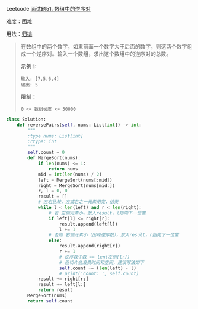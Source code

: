 Leetcode [面试题51. 数组中的逆序对](https://leetcode-cn.com/problems/shu-zu-zhong-de-ni-xu-dui-lcof/)

难度：困难

用法：[归排](https://www.jianshu.com/p/33cffa1ce613)

> 在数组中的两个数字，如果前面一个数字大于后面的数字，则这两个数字组成一个逆序对。输入一个数组，求出这个数组中的逆序对的总数。
>
> **示例 1:**
>
> ```
> 输入: [7,5,6,4]
> 输出: 5
> ```
>
> **限制：**
>
> `0 <= 数组长度 <= 50000`



```python
class Solution:
    def reversePairs(self, nums: List[int]) -> int:
        """
        :type nums: List[int]
        :rtype: int
        """
        self.count = 0
        def MergeSort(nums):
            if len(nums) <= 1:
                return nums
            mid = int(len(nums) / 2)
            left = MergeSort(nums[:mid])
            right = MergeSort(nums[mid:])
            r, l = 0, 0
            result = []
            # 左右比较，左或右之一元素用完，结束
            while l < len(left) and r < len(right):
                # 若 左侧元素小，放入result，l指向下一位置
                if left[l] <= right[r]:
                    result.append(left[l])
                    l += 1
                # 否则 右侧元素小（出现逆序数），放入result，r指向下一位置
                else:
                    result.append(right[r])
                    r += 1
                    # 逆序数个数 == len(左侧[l:])
                    # 但切片会浪费时间和空间，建议写法如下
                    self.count += (len(left) - l)
                    # print('count: ', self.count)
            result += right[r:]
            result += left[l:]
            return result
        MergeSort(nums)
        return self.count
```

